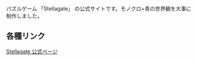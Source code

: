 パズルゲーム 「Stellagate」 の公式サイトです。モノクロ+青の世界観を大事に制作しました。

## 各種リンク

[Stellagate 公式ページ](https://stellagate.yukikurage.net)

